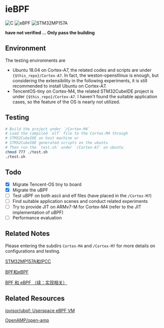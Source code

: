 # ieBPF

![C](https://img.shields.io/badge/language-C-orange.svg)
![eBPF](https://img.shields.io/badge/IoT-eBPF-blue.svg)
![STM32MP157A](https://img.shields.io/badge/board-STM32MP157A-yellow.svg)

**have not verified ... Only pass the building**

## Environment

The testing environments are

- Ubuntu 18.04 on Cortex-A7, the related codes and scripts are under `{$this_repo}/Cortex-A7`.  In fact, the weston-openstlinux is enough, but considering the extensibility in the following experiments, it is still recommended to install Ubuntu on Cortex-A7.
- TencentOS-tiny on Cortex-M4, the related STM32CubeIDE project is under `{$this_repo}/Cortex-A7`. I haven't found the suitable application cases, so the feature of the OS is nearly not utilized. 

## Testing

```bash
# Build the project under `/Cortex-M4`
# Load the compiled `elf` file to the Cortex-M4 through 
# STM32CubeIDE on host machine or 
# STM32CubeIDE generated scripts on the ubuntu
# Then run the `test.sh` under `/Cortex-A7` on ubuntu 
chmod 777 ./test.sh
./test.sh
```

## Todo
- [x] Migrate Tencent-OS tiny to board 
- [x] Migrate the uBPF  
- [ ] Test uBPF on both ascii and elf files (have placed in the `/Cortex-M7`)
- [ ] Find suitable application scenes and conduct related experiments
- [ ] Try to provide  JIT on ARMv7-M for Cortex-M4 (refer to the JIT implementation of uBPF)
- [ ] Performance evaluation 

## Related Notes
Please entering the subdirs `Cortex-M4` and  `/Cortex-M7` for more details on configurations and testing.

[STM32MP157A和IPCC](https://forsworns.github.io/zh/blogs/20210223/)

[BPF和eBPF](https://forsworns.github.io/zh/blogs/20210311/)

[BPF 和 eBPF （续：实现相关）](https://forsworns.github.io/zh/blogs/20210329/)

## Related Resources

[iovisor/ubpf: Userspace eBPF VM ](https://github.com/iovisor/ubpf)

[OpenAMP/open-amp](https://github.com/OpenAMP/open-amp)

